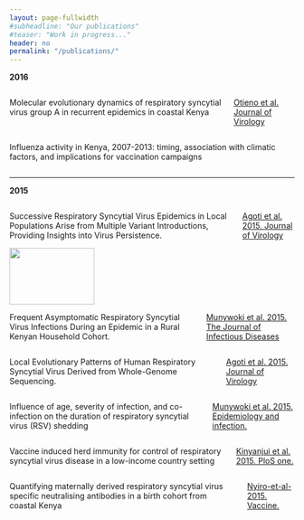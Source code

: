 ```yaml
---
layout: page-fullwidth
#subheadline: "Our publications"
#teaser: "Work in progress..."
header: no
permalink: "/publications/"
---
```

<p><strong>2016</strong></p>
<div class="row t60">

<div class="small-3 columns">
<p class="lead" >
    Molecular evolutionary dynamics of respiratory syncytial virus group A in recurrent epidemics in coastal Kenya
</p>

<p> <a href="http://jvi.asm.org/content/early/2016/02/26/JVI.03105-15.abstract" target="blank">Otieno et al. Journal of Virology</a></p>
</div>

<div class="small-3 columns">
  <img class="" src="{{ site.url }}/images/article_img/Otieno-et-al-2015-jvi.png" alt="">
</div>
<!-- -->

<div class="small-3 columns">
<p class="lead">
  Influenza activity in Kenya, 2007-2013: timing, association with climatic factors, and implications for vaccination campaigns
</p>
</div>

<div class="small-3 columns">
<img class="" src="{{ site.url }}/images/article_img/emukule-2016.png" alt="">

</div>

</div>
<hr>
<p><strong>2015</strong></p>

<div class="row t30">
 <div class="small-3 columns">
 <p class="lead">
   Successive Respiratory Syncytial Virus Epidemics in Local Populations Arise from Multiple Variant Introductions, Providing Insights into Virus Persistence.
</p>

<p><a href="http://jvi.asm.org/content/89/22/11630.long" target="blank" >Agoti et al. 2015. Journal of Virology</a></p>
 </div>

<div class="small-3 columns">
  <img class="" src="{{ site.url }}/images/article_img/Agoti-et-al-2015.jpg" alt="" height="100" width="150">
</div>


<div class="small-3 columns">

<p class="lead">
    Frequent Asymptomatic Respiratory Syncytial Virus Infections During an Epidemic in a Rural Kenyan Household Cohort.
</p>
<p class="text-justify">
  <a href="">Munywoki et al. 2015. The Journal of Infectious Diseases</a></p>
</div>

<div class="small-3 columns">
  <img class="" src="{{ site.url }}/images/article_img/Munywoki-et-al-2015.jpg" alt="">    
</div>

</div>


<div class="row">

<div class="small-3 columns">
<p class="lead">
Local Evolutionary Patterns of Human Respiratory Syncytial Virus Derived from Whole-Genome Sequencing.
</p>
<p class="text-justify"><a href="">Agoti et al. 2015. Journal of Virology</a></p>
</div>

<div class="small-3 columns">
  <img class="" src="{{ site.url }}/images/article_img/Agoti-et-al-2015-jvi.jpg" alt="">
</div>

<div class="small-3 columns">
<p class="lead"> Influence of age, severity of infection, and co-infection on the duration of respiratory syncytial virus (RSV) shedding </p>
<p><a href="">Munywoki et al. 2015. Epidemiology and infection.</a></p>
</div>
<div class="small-3 columns">
<img class="" src="{{ site.url }}/images/article_img/Munywoki-et-al-2015-epi-and-infection.png" alt="">

</div>
</div>

<div class="row" >

<div class="small-3 columns">
    <p class="lead">Vaccine induced herd immunity for control of respiratory syncytial virus disease in a low-income country setting</p>
    <p><a href="http://journals.plos.org/plosone/article?id=10.1371/journal.pone.0138018" target="blank">Kinyanjui et al. 2015. PloS one.</a></p>
</div>

<div class="small-3 columns">
 <img class="" src="{{ site.url }}/images/article_img/Kinyanjui-plos-one-2015.png" alt="">
</div>

<div class="small-3 columns">
<p class="lead">Quantifying maternally derived respiratory syncytial virus specific neutralising antibodies in a birth cohort from coastal Kenya </p>
<p><a href="http://www.sciencedirect.com/science/article/pii/S0264410X15002285" target="blank"> Nyiro-et-al-2015. Vaccine.</a></p>
</div>

<div class="small-3 columns">
  
 <img class="" src="{{ site.url }}/images/article_img/nyiro-vaccine-2015.png" alt="">
</div>

<div class="small-3 columns">

</div>

</div>

